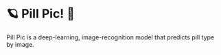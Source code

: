 # 🪐 Pill Pic! 🚀

Pill Pic is a deep-learning, image-recognition model that predicts pill type by image.
